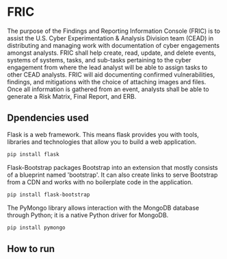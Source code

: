 # FRIC
The purpose of the Findings and Reporting Information Console (FRIC) is to assist the 
U.S. Cyber Experimentation & Analysis Division team (CEAD) in distributing and managing 
work with documentation of cyber engagements amongst analysts. FRIC shall help create, 
read, update, and delete events, systems of systems, tasks, and sub-tasks pertaining to 
the cyber engagement from where the lead analyst will be able to assign tasks to other 
CEAD analysts. FRIC will aid documenting confirmed vulnerabilities, findings, and 
mitigations with the choice of attaching images and files. Once all information is 
gathered from an event, analysts shall be able to generate a Risk Matrix, Final Report, 
and ERB.


## Dpendencies used

Flask is a web framework. This means flask provides you with tools, libraries and technologies that allow you to build a web application.
```bash
pip install flask 
```
Flask-Bootstrap packages Bootstrap into an extension that mostly consists of a blueprint named 'bootstrap'. It can also create links to serve Bootstrap from a CDN and works with no boilerplate code in the application.
```bash
pip install flask-bootstrap

```
The PyMongo library allows interaction with the MongoDB database through Python; it is a native Python driver for MongoDB.
```bash
pip install pymongo

```
## How to run


